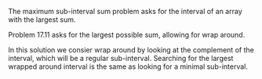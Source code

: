 The maximum sub-interval sum problem asks for the interval of an array with
the largest sum.

Problem 17.11 asks for the largest possible sum, allowing for wrap around.

In this solution we consier wrap around by looking at the complement of the
interval, which will be a regular sub-interval. Searching for the largest
wrapped around interval is the same as looking for a minimal sub-interval.
